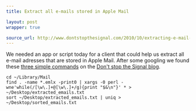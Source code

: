 ```yaml
---
title: Extract all e-mails stored in Apple Mail

layout: post
wrapper: true

source_url: http://www.dontstopthesignal.com/2010/10/extracting-e-mail-addresses-from-apple.html
---
```

We needed an app or script today for a client that could help us extract all e-mail adresses that are stored in Apple Mail. After some googling we found these [three simple commands](post-url) on the [Don't stop the Signal blog](blog-url).

    cd ~/Library/Mail
    find . -name *.emlx -print0 | xargs -0 perl -wne'while(/[\w\.]+@[\w\.]+/g){print "$&\n"}' * > ~/Desktop/extracted_emails.txt
    sort ~/Desktop/extracted_emails.txt | uniq > ~/Desktop/sorted_emails.txt

[post-url]: http://www.dontstopthesignal.com/2010/10/extracting-e-mail-addresses-from-apple.html
[blog-url]: http://www.dontstopthesignal.com/